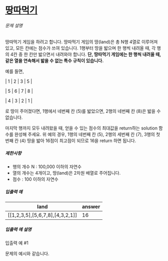 # [땅따먹기](https://school.programmers.co.kr/learn/courses/30/lessons/12913)


###### 문제 설명


땅따먹기 게임을 하려고 합니다. 땅따먹기 게임의 땅(land)은 총 N행 4열로 이루어져 있고, 모든 칸에는 점수가 쓰여 있습니다. 1행부터 땅을 밟으며 한 행씩 내려올 때, 각 행의 4칸 중 한 칸만 밟으면서 내려와야 합니다. **단, 땅따먹기 게임에는 한 행씩 내려올 때, 같은 열을 연속해서 밟을 수 없는 특수 규칙이 있습니다.** 


예를 들면, 


\| 1 \| 2 \| 3 \| 5 \|


\| 5 \| 6 \| 7 \| 8 \|


\| 4 \| 3 \| 2 \| 1 \|


로 땅이 주어졌다면, 1행에서 네번째 칸 (5\)를 밟았으면, 2행의 네번째 칸 (8\)은 밟을 수 없습니다. 


마지막 행까지 모두 내려왔을 때, 얻을 수 있는 점수의 최대값을 return하는 solution 함수를 완성해 주세요. 위 예의 경우, 1행의 네번째 칸 (5\), 2행의 세번째 칸 (7\), 3행의 첫번째 칸 (4\) 땅을 밟아 16점이 최고점이 되므로 16을 return 하면 됩니다.


##### 제한사항


* 행의 개수 N : 100,000 이하의 자연수
* 열의 개수는 4개이고, 땅(land)은 2차원 배열로 주어집니다.
* 점수 : 100 이하의 자연수


##### 입출력 예




| land | answer |
| --- | --- |
| \[\[1,2,3,5],\[5,6,7,8],\[4,3,2,1]] | 16 |


##### 입출력 예 설명


입출력 예 \#1  

문제의 예시와 같습니다.



